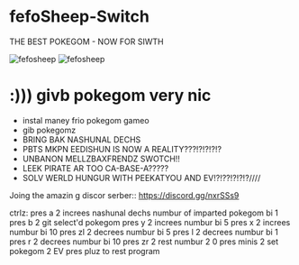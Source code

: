 # fefoSheep-Switch
THE BEST POKEGOM - NOW FOR SIWTH

![fefosheep](https://media.discordapp.net/attachments/630065380466884659/630718476025331712/fefomareep.png)
![fefosheep](https://media.discordapp.net/attachments/630065380466884659/630718476025331713/fefowooloo.png)
# :))) givb pokegom very nic
 + instal maney frio pokegom gameo
 + gib pokegomz
 + BRING BAK NASHUNAL DECHS
 + PBTS MKPN EEDISHUN IS NOW A REALITY???!?!?!?!?
 + UNBANON MELLZBAXFRENDZ SWOTCH!!
 + LEEK PIRATE AR TOO CA-BASE-A?????
 + SOLV WERLD HUNGUR WITH PEEKATYOU AND EV!?!??!?!?!?////
 
 
 
 Joing the amazin g  discor serber::  https://discord.gg/nxrSSs9


ctrlz:
pres a 2 increes nashunal dechs numbur of imparted pokegom bi 1
pres b 2 git select'd pokegom
pres y 2 increes numbur bi 5
pres x 2 increes numbur bi 10
pres zl 2 decrees numbur bi 5
pres l 2 decrees numbur bi 1
pres r 2 decrees numbur bi 10
pres zr 2 rest numbur 2 0
pres minis 2 set pokegom 2 EV
pres pluz to rest program
